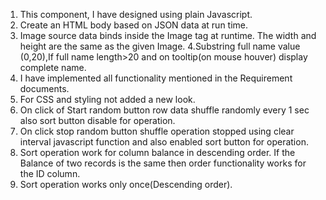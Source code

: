 [comment]: # (Please write any notes / comments you have here.)
1. This component, I have designed using plain Javascript.
2. Create an HTML body based on JSON data at run time.
3. Image source data binds inside the Image tag at runtime. The width and height are the same as the given Image.
4.Substring full name value (0,20),If full name length>20 and on tooltip(on mouse houver) display complete name.
5. I have implemented all functionality mentioned in the Requirement documents.
6. For CSS and styling not added a new look.
7. On click of Start random button row data shuffle randomly every 1 sec also sort button disable for operation.
8. On click stop random button shuffle operation stopped using clear interval javascript function and also enabled sort button for operation.
9. Sort operation work for column balance in descending order. If the Balance of two records is the same then order functionality works for the ID column.
10. Sort operation works only once(Descending order).
